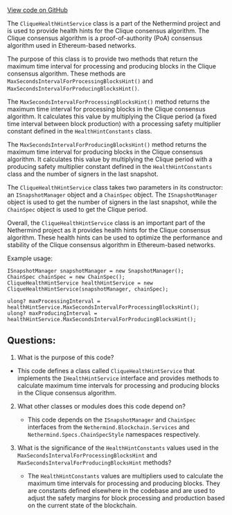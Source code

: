[View code on GitHub](https://github.com/NethermindEth/nethermind/src/Nethermind/Nethermind.Consensus.Clique/CliqueHealthHintService.cs)

The `CliqueHealthHintService` class is a part of the Nethermind project and is used to provide health hints for the Clique consensus algorithm. The Clique consensus algorithm is a proof-of-authority (PoA) consensus algorithm used in Ethereum-based networks. 

The purpose of this class is to provide two methods that return the maximum time interval for processing and producing blocks in the Clique consensus algorithm. These methods are `MaxSecondsIntervalForProcessingBlocksHint()` and `MaxSecondsIntervalForProducingBlocksHint()`. 

The `MaxSecondsIntervalForProcessingBlocksHint()` method returns the maximum time interval for processing blocks in the Clique consensus algorithm. It calculates this value by multiplying the Clique period (a fixed time interval between block production) with a processing safety multiplier constant defined in the `HealthHintConstants` class. 

The `MaxSecondsIntervalForProducingBlocksHint()` method returns the maximum time interval for producing blocks in the Clique consensus algorithm. It calculates this value by multiplying the Clique period with a producing safety multiplier constant defined in the `HealthHintConstants` class and the number of signers in the last snapshot. 

The `CliqueHealthHintService` class takes two parameters in its constructor: an `ISnapshotManager` object and a `ChainSpec` object. The `ISnapshotManager` object is used to get the number of signers in the last snapshot, while the `ChainSpec` object is used to get the Clique period. 

Overall, the `CliqueHealthHintService` class is an important part of the Nethermind project as it provides health hints for the Clique consensus algorithm. These health hints can be used to optimize the performance and stability of the Clique consensus algorithm in Ethereum-based networks. 

Example usage:

```
ISnapshotManager snapshotManager = new SnapshotManager();
ChainSpec chainSpec = new ChainSpec();
CliqueHealthHintService healthHintService = new CliqueHealthHintService(snapshotManager, chainSpec);

ulong? maxProcessingInterval = healthHintService.MaxSecondsIntervalForProcessingBlocksHint();
ulong? maxProducingInterval = healthHintService.MaxSecondsIntervalForProducingBlocksHint();
```
## Questions: 
 1. What is the purpose of this code?
   - This code defines a class called `CliqueHealthHintService` that implements the `IHealthHintService` interface and provides methods to calculate maximum time intervals for processing and producing blocks in the Clique consensus algorithm.

2. What other classes or modules does this code depend on?
   - This code depends on the `ISnapshotManager` and `ChainSpec` interfaces from the `Nethermind.Blockchain.Services` and `Nethermind.Specs.ChainSpecStyle` namespaces respectively.

3. What is the significance of the `HealthHintConstants` values used in the `MaxSecondsIntervalForProcessingBlocksHint` and `MaxSecondsIntervalForProducingBlocksHint` methods?
   - The `HealthHintConstants` values are multipliers used to calculate the maximum time intervals for processing and producing blocks. They are constants defined elsewhere in the codebase and are used to adjust the safety margins for block processing and production based on the current state of the blockchain.